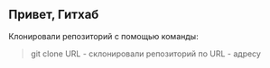 ## Привет, Гитхаб  
Клонировали репозиторий с помощью команды:
> git clone URL - склонировали репозиторий по URL - адресу  

